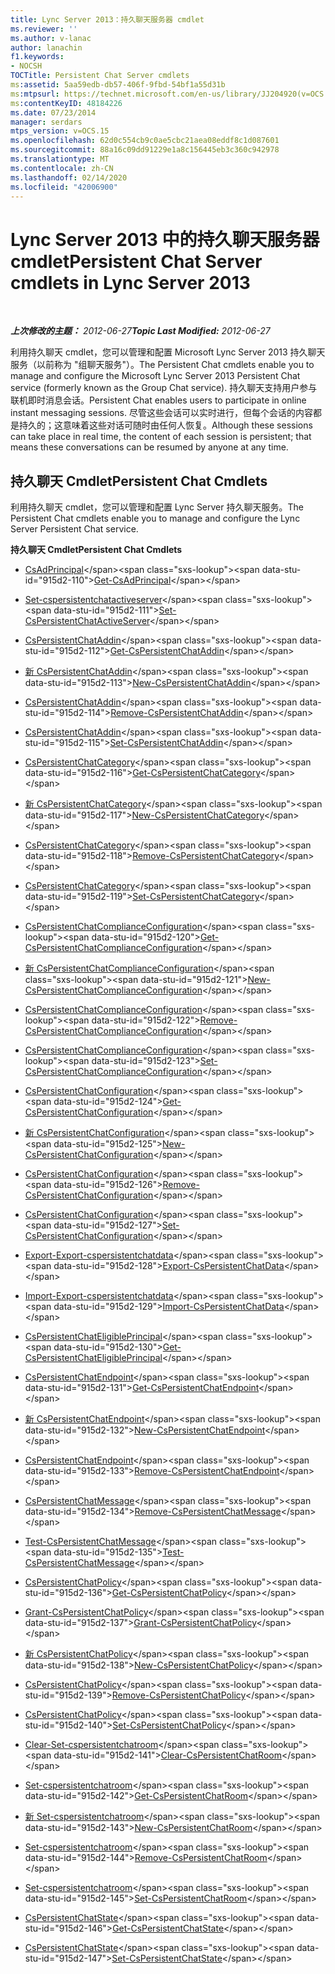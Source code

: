 ```yaml
---
title: Lync Server 2013：持久聊天服务器 cmdlet
ms.reviewer: ''
ms.author: v-lanac
author: lanachin
f1.keywords:
- NOCSH
TOCTitle: Persistent Chat Server cmdlets
ms:assetid: 5aa59edb-db57-406f-9fbd-54bf1a55d31b
ms:mtpsurl: https://technet.microsoft.com/en-us/library/JJ204920(v=OCS.15)
ms:contentKeyID: 48184226
ms.date: 07/23/2014
manager: serdars
mtps_version: v=OCS.15
ms.openlocfilehash: 62d0c554cb9c0ae5cbc21aea08eddf8c1d087601
ms.sourcegitcommit: 88a16c09dd91229e1a8c156445eb3c360c942978
ms.translationtype: MT
ms.contentlocale: zh-CN
ms.lasthandoff: 02/14/2020
ms.locfileid: "42006900"
---
```

<div data-xmlns="http://www.w3.org/1999/xhtml">

<div class="topic" data-xmlns="http://www.w3.org/1999/xhtml" data-msxsl="urn:schemas-microsoft-com:xslt" data-cs="http://msdn.microsoft.com/">

<div data-asp="http://msdn2.microsoft.com/asp">

# <a name="persistent-chat-server-cmdlets-in-lync-server-2013"></a><span data-ttu-id="915d2-102">Lync Server 2013 中的持久聊天服务器 cmdlet</span><span class="sxs-lookup"><span data-stu-id="915d2-102">Persistent Chat Server cmdlets in Lync Server 2013</span></span>

</div>

<div id="mainSection">

<div id="mainBody">

<span> </span>

<span data-ttu-id="915d2-103">_**上次修改的主题：** 2012-06-27_</span><span class="sxs-lookup"><span data-stu-id="915d2-103">_**Topic Last Modified:** 2012-06-27_</span></span>

<span data-ttu-id="915d2-104">利用持久聊天 cmdlet，您可以管理和配置 Microsoft Lync Server 2013 持久聊天服务（以前称为 "组聊天服务"）。</span><span class="sxs-lookup"><span data-stu-id="915d2-104">The Persistent Chat cmdlets enable you to manage and configure the Microsoft Lync Server 2013 Persistent Chat service (formerly known as the Group Chat service).</span></span> <span data-ttu-id="915d2-105">持久聊天支持用户参与联机即时消息会话。</span><span class="sxs-lookup"><span data-stu-id="915d2-105">Persistent Chat enables users to participate in online instant messaging sessions.</span></span> <span data-ttu-id="915d2-106">尽管这些会话可以实时进行，但每个会话的内容都是持久的；这意味着这些对话可随时由任何人恢复。</span><span class="sxs-lookup"><span data-stu-id="915d2-106">Although these sessions can take place in real time, the content of each session is persistent; that means these conversations can be resumed by anyone at any time.</span></span>

<div>

## <a name="persistent-chat-cmdlets"></a><span data-ttu-id="915d2-107">持久聊天 Cmdlet</span><span class="sxs-lookup"><span data-stu-id="915d2-107">Persistent Chat Cmdlets</span></span>

<span data-ttu-id="915d2-108">利用持久聊天 cmdlet，您可以管理和配置 Lync Server 持久聊天服务。</span><span class="sxs-lookup"><span data-stu-id="915d2-108">The Persistent Chat cmdlets enable you to manage and configure the Lync Server Persistent Chat service.</span></span>

<span data-ttu-id="915d2-109">**持久聊天 Cmdlet**</span><span class="sxs-lookup"><span data-stu-id="915d2-109">**Persistent Chat Cmdlets**</span></span>

  - <span data-ttu-id="915d2-110">[CsAdPrincipal](https://technet.microsoft.com/library/JJ205326(v=OCS.15))</span><span class="sxs-lookup"><span data-stu-id="915d2-110">[Get-CsAdPrincipal](https://technet.microsoft.com/library/JJ205326(v=OCS.15))</span></span>

<!-- end list -->

  - <span data-ttu-id="915d2-111">[Set-cspersistentchatactiveserver](https://technet.microsoft.com/library/JJ205065(v=OCS.15))</span><span class="sxs-lookup"><span data-stu-id="915d2-111">[Set-CsPersistentChatActiveServer](https://technet.microsoft.com/library/JJ205065(v=OCS.15))</span></span>

<!-- end list -->

  - <span data-ttu-id="915d2-112">[CsPersistentChatAddin](https://technet.microsoft.com/library/JJ204670(v=OCS.15))</span><span class="sxs-lookup"><span data-stu-id="915d2-112">[Get-CsPersistentChatAddin](https://technet.microsoft.com/library/JJ204670(v=OCS.15))</span></span>

  - <span data-ttu-id="915d2-113">[新 CsPersistentChatAddin](https://technet.microsoft.com/library/JJ204641(v=OCS.15))</span><span class="sxs-lookup"><span data-stu-id="915d2-113">[New-CsPersistentChatAddin](https://technet.microsoft.com/library/JJ204641(v=OCS.15))</span></span>

  - <span data-ttu-id="915d2-114">[CsPersistentChatAddin](https://technet.microsoft.com/library/JJ205350(v=OCS.15))</span><span class="sxs-lookup"><span data-stu-id="915d2-114">[Remove-CsPersistentChatAddin](https://technet.microsoft.com/library/JJ205350(v=OCS.15))</span></span>

  - <span data-ttu-id="915d2-115">[CsPersistentChatAddin](https://technet.microsoft.com/library/JJ204721(v=OCS.15))</span><span class="sxs-lookup"><span data-stu-id="915d2-115">[Set-CsPersistentChatAddin](https://technet.microsoft.com/library/JJ204721(v=OCS.15))</span></span>

<!-- end list -->

  - <span data-ttu-id="915d2-116">[CsPersistentChatCategory](https://technet.microsoft.com/library/JJ204771(v=OCS.15))</span><span class="sxs-lookup"><span data-stu-id="915d2-116">[Get-CsPersistentChatCategory](https://technet.microsoft.com/library/JJ204771(v=OCS.15))</span></span>

  - <span data-ttu-id="915d2-117">[新 CsPersistentChatCategory](https://technet.microsoft.com/library/JJ204803(v=OCS.15))</span><span class="sxs-lookup"><span data-stu-id="915d2-117">[New-CsPersistentChatCategory](https://technet.microsoft.com/library/JJ204803(v=OCS.15))</span></span>

  - <span data-ttu-id="915d2-118">[CsPersistentChatCategory](https://technet.microsoft.com/library/JJ204660(v=OCS.15))</span><span class="sxs-lookup"><span data-stu-id="915d2-118">[Remove-CsPersistentChatCategory](https://technet.microsoft.com/library/JJ204660(v=OCS.15))</span></span>

  - <span data-ttu-id="915d2-119">[CsPersistentChatCategory](https://technet.microsoft.com/library/JJ204952(v=OCS.15))</span><span class="sxs-lookup"><span data-stu-id="915d2-119">[Set-CsPersistentChatCategory](https://technet.microsoft.com/library/JJ204952(v=OCS.15))</span></span>

<!-- end list -->

  - <span data-ttu-id="915d2-120">[CsPersistentChatComplianceConfiguration](https://technet.microsoft.com/library/JJ204625(v=OCS.15))</span><span class="sxs-lookup"><span data-stu-id="915d2-120">[Get-CsPersistentChatComplianceConfiguration](https://technet.microsoft.com/library/JJ204625(v=OCS.15))</span></span>

  - <span data-ttu-id="915d2-121">[新 CsPersistentChatComplianceConfiguration](https://technet.microsoft.com/library/JJ205163(v=OCS.15))</span><span class="sxs-lookup"><span data-stu-id="915d2-121">[New-CsPersistentChatComplianceConfiguration](https://technet.microsoft.com/library/JJ205163(v=OCS.15))</span></span>

  - <span data-ttu-id="915d2-122">[CsPersistentChatComplianceConfiguration](https://technet.microsoft.com/library/JJ204767(v=OCS.15))</span><span class="sxs-lookup"><span data-stu-id="915d2-122">[Remove-CsPersistentChatComplianceConfiguration](https://technet.microsoft.com/library/JJ204767(v=OCS.15))</span></span>

  - <span data-ttu-id="915d2-123">[CsPersistentChatComplianceConfiguration](https://technet.microsoft.com/library/JJ204949(v=OCS.15))</span><span class="sxs-lookup"><span data-stu-id="915d2-123">[Set-CsPersistentChatComplianceConfiguration](https://technet.microsoft.com/library/JJ204949(v=OCS.15))</span></span>

<!-- end list -->

  - <span data-ttu-id="915d2-124">[CsPersistentChatConfiguration](https://technet.microsoft.com/library/JJ205140(v=OCS.15))</span><span class="sxs-lookup"><span data-stu-id="915d2-124">[Get-CsPersistentChatConfiguration](https://technet.microsoft.com/library/JJ205140(v=OCS.15))</span></span>

  - <span data-ttu-id="915d2-125">[新 CsPersistentChatConfiguration](https://technet.microsoft.com/library/JJ205330(v=OCS.15))</span><span class="sxs-lookup"><span data-stu-id="915d2-125">[New-CsPersistentChatConfiguration](https://technet.microsoft.com/library/JJ205330(v=OCS.15))</span></span>

  - <span data-ttu-id="915d2-126">[CsPersistentChatConfiguration](https://technet.microsoft.com/library/JJ204927(v=OCS.15))</span><span class="sxs-lookup"><span data-stu-id="915d2-126">[Remove-CsPersistentChatConfiguration](https://technet.microsoft.com/library/JJ204927(v=OCS.15))</span></span>

  - <span data-ttu-id="915d2-127">[CsPersistentChatConfiguration](https://technet.microsoft.com/library/JJ205122(v=OCS.15))</span><span class="sxs-lookup"><span data-stu-id="915d2-127">[Set-CsPersistentChatConfiguration](https://technet.microsoft.com/library/JJ205122(v=OCS.15))</span></span>

<!-- end list -->

  - <span data-ttu-id="915d2-128">[Export-Export-cspersistentchatdata](https://technet.microsoft.com/library/JJ205378(v=OCS.15))</span><span class="sxs-lookup"><span data-stu-id="915d2-128">[Export-CsPersistentChatData](https://technet.microsoft.com/library/JJ205378(v=OCS.15))</span></span>

  - <span data-ttu-id="915d2-129">[Import-Export-cspersistentchatdata](https://technet.microsoft.com/library/JJ204709(v=OCS.15))</span><span class="sxs-lookup"><span data-stu-id="915d2-129">[Import-CsPersistentChatData](https://technet.microsoft.com/library/JJ204709(v=OCS.15))</span></span>

<!-- end list -->

  - <span data-ttu-id="915d2-130">[CsPersistentChatEligiblePrincipal](https://technet.microsoft.com/library/JJ204891(v=OCS.15))</span><span class="sxs-lookup"><span data-stu-id="915d2-130">[Get-CsPersistentChatEligiblePrincipal](https://technet.microsoft.com/library/JJ204891(v=OCS.15))</span></span>

<!-- end list -->

  - <span data-ttu-id="915d2-131">[CsPersistentChatEndpoint](https://technet.microsoft.com/library/JJ204764(v=OCS.15))</span><span class="sxs-lookup"><span data-stu-id="915d2-131">[Get-CsPersistentChatEndpoint](https://technet.microsoft.com/library/JJ204764(v=OCS.15))</span></span>

  - <span data-ttu-id="915d2-132">[新 CsPersistentChatEndpoint](https://technet.microsoft.com/library/JJ204811(v=OCS.15))</span><span class="sxs-lookup"><span data-stu-id="915d2-132">[New-CsPersistentChatEndpoint](https://technet.microsoft.com/library/JJ204811(v=OCS.15))</span></span>

  - <span data-ttu-id="915d2-133">[CsPersistentChatEndpoint](https://technet.microsoft.com/library/JJ204626(v=OCS.15))</span><span class="sxs-lookup"><span data-stu-id="915d2-133">[Remove-CsPersistentChatEndpoint](https://technet.microsoft.com/library/JJ204626(v=OCS.15))</span></span>

<!-- end list -->

  - <span data-ttu-id="915d2-134">[CsPersistentChatMessage](https://technet.microsoft.com/library/JJ204668(v=OCS.15))</span><span class="sxs-lookup"><span data-stu-id="915d2-134">[Remove-CsPersistentChatMessage](https://technet.microsoft.com/library/JJ204668(v=OCS.15))</span></span>

  - <span data-ttu-id="915d2-135">[Test-CsPersistentChatMessage](https://technet.microsoft.com/library/JJ204656(v=OCS.15))</span><span class="sxs-lookup"><span data-stu-id="915d2-135">[Test-CsPersistentChatMessage](https://technet.microsoft.com/library/JJ204656(v=OCS.15))</span></span>

<!-- end list -->

  - <span data-ttu-id="915d2-136">[CsPersistentChatPolicy](https://technet.microsoft.com/library/JJ204673(v=OCS.15))</span><span class="sxs-lookup"><span data-stu-id="915d2-136">[Get-CsPersistentChatPolicy](https://technet.microsoft.com/library/JJ204673(v=OCS.15))</span></span>

  - <span data-ttu-id="915d2-137">[Grant-CsPersistentChatPolicy](https://technet.microsoft.com/library/JJ204907(v=OCS.15))</span><span class="sxs-lookup"><span data-stu-id="915d2-137">[Grant-CsPersistentChatPolicy](https://technet.microsoft.com/library/JJ204907(v=OCS.15))</span></span>

  - <span data-ttu-id="915d2-138">[新 CsPersistentChatPolicy](https://technet.microsoft.com/library/JJ205396(v=OCS.15))</span><span class="sxs-lookup"><span data-stu-id="915d2-138">[New-CsPersistentChatPolicy](https://technet.microsoft.com/library/JJ205396(v=OCS.15))</span></span>

  - <span data-ttu-id="915d2-139">[CsPersistentChatPolicy](https://technet.microsoft.com/library/JJ205301(v=OCS.15))</span><span class="sxs-lookup"><span data-stu-id="915d2-139">[Remove-CsPersistentChatPolicy](https://technet.microsoft.com/library/JJ205301(v=OCS.15))</span></span>

  - <span data-ttu-id="915d2-140">[CsPersistentChatPolicy](https://technet.microsoft.com/library/JJ205192(v=OCS.15))</span><span class="sxs-lookup"><span data-stu-id="915d2-140">[Set-CsPersistentChatPolicy](https://technet.microsoft.com/library/JJ205192(v=OCS.15))</span></span>

<!-- end list -->

  - <span data-ttu-id="915d2-141">[Clear-Set-cspersistentchatroom](https://technet.microsoft.com/library/JJ204976(v=OCS.15))</span><span class="sxs-lookup"><span data-stu-id="915d2-141">[Clear-CsPersistentChatRoom](https://technet.microsoft.com/library/JJ204976(v=OCS.15))</span></span>

  - <span data-ttu-id="915d2-142">[Set-cspersistentchatroom](https://technet.microsoft.com/library/JJ205123(v=OCS.15))</span><span class="sxs-lookup"><span data-stu-id="915d2-142">[Get-CsPersistentChatRoom](https://technet.microsoft.com/library/JJ205123(v=OCS.15))</span></span>

  - <span data-ttu-id="915d2-143">[新 Set-cspersistentchatroom](https://technet.microsoft.com/library/JJ205166(v=OCS.15))</span><span class="sxs-lookup"><span data-stu-id="915d2-143">[New-CsPersistentChatRoom](https://technet.microsoft.com/library/JJ205166(v=OCS.15))</span></span>

  - <span data-ttu-id="915d2-144">[Set-cspersistentchatroom](https://technet.microsoft.com/library/JJ204639(v=OCS.15))</span><span class="sxs-lookup"><span data-stu-id="915d2-144">[Remove-CsPersistentChatRoom](https://technet.microsoft.com/library/JJ204639(v=OCS.15))</span></span>

  - <span data-ttu-id="915d2-145">[Set-cspersistentchatroom](https://technet.microsoft.com/library/JJ204801(v=OCS.15))</span><span class="sxs-lookup"><span data-stu-id="915d2-145">[Set-CsPersistentChatRoom](https://technet.microsoft.com/library/JJ204801(v=OCS.15))</span></span>

<!-- end list -->

  - <span data-ttu-id="915d2-146">[CsPersistentChatState](https://technet.microsoft.com/library/JJ204915(v=OCS.15))</span><span class="sxs-lookup"><span data-stu-id="915d2-146">[Get-CsPersistentChatState](https://technet.microsoft.com/library/JJ204915(v=OCS.15))</span></span>

  - <span data-ttu-id="915d2-147">[CsPersistentChatState](https://technet.microsoft.com/library/JJ205109(v=OCS.15))</span><span class="sxs-lookup"><span data-stu-id="915d2-147">[Set-CsPersistentChatState](https://technet.microsoft.com/library/JJ205109(v=OCS.15))</span></span>

</div>

</div>

<span> </span>

</div>

</div>

</div>

